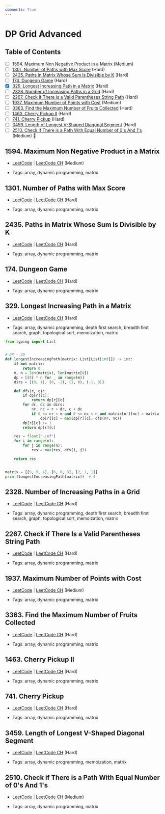 ```yaml
---
comments: True
---
```


# DP Grid Advanced

## Table of Contents

- [ ] [1594. Maximum Non Negative Product in a Matrix](https://leetcode.cn/problems/maximum-non-negative-product-in-a-matrix/) (Medium)
- [ ] [1301. Number of Paths with Max Score](https://leetcode.cn/problems/number-of-paths-with-max-score/) (Hard)
- [ ] [2435. Paths in Matrix Whose Sum Is Divisible by K](https://leetcode.cn/problems/paths-in-matrix-whose-sum-is-divisible-by-k/) (Hard)
- [ ] [174. Dungeon Game](https://leetcode.cn/problems/dungeon-game/) (Hard)
- [x] [329. Longest Increasing Path in a Matrix](https://leetcode.cn/problems/longest-increasing-path-in-a-matrix/) (Hard)
- [ ] [2328. Number of Increasing Paths in a Grid](https://leetcode.cn/problems/number-of-increasing-paths-in-a-grid/) (Hard)
- [ ] [2267.  Check if There Is a Valid Parentheses String Path](https://leetcode.cn/problems/check-if-there-is-a-valid-parentheses-string-path/) (Hard)
- [ ] [1937. Maximum Number of Points with Cost](https://leetcode.cn/problems/maximum-number-of-points-with-cost/) (Medium)
- [ ] [3363. Find the Maximum Number of Fruits Collected](https://leetcode.cn/problems/find-the-maximum-number-of-fruits-collected/) (Hard)
- [ ] [1463. Cherry Pickup II](https://leetcode.cn/problems/cherry-pickup-ii/) (Hard)
- [ ] [741. Cherry Pickup](https://leetcode.cn/problems/cherry-pickup/) (Hard)
- [ ] [3459. Length of Longest V-Shaped Diagonal Segment](https://leetcode.cn/problems/length-of-longest-v-shaped-diagonal-segment/) (Hard)
- [ ] [2510. Check if There is a Path With Equal Number of 0's And 1's](https://leetcode.cn/problems/check-if-there-is-a-path-with-equal-number-of-0s-and-1s/) (Medium) 👑

## 1594. Maximum Non Negative Product in a Matrix

-   [LeetCode](https://leetcode.com/problems/maximum-non-negative-product-in-a-matrix/) | [LeetCode CH](https://leetcode.cn/problems/maximum-non-negative-product-in-a-matrix/) (Medium)

-   Tags: array, dynamic programming, matrix
## 1301. Number of Paths with Max Score

-   [LeetCode](https://leetcode.com/problems/number-of-paths-with-max-score/) | [LeetCode CH](https://leetcode.cn/problems/number-of-paths-with-max-score/) (Hard)

-   Tags: array, dynamic programming, matrix
## 2435. Paths in Matrix Whose Sum Is Divisible by K

-   [LeetCode](https://leetcode.com/problems/paths-in-matrix-whose-sum-is-divisible-by-k/) | [LeetCode CH](https://leetcode.cn/problems/paths-in-matrix-whose-sum-is-divisible-by-k/) (Hard)

-   Tags: array, dynamic programming, matrix
## 174. Dungeon Game

-   [LeetCode](https://leetcode.com/problems/dungeon-game/) | [LeetCode CH](https://leetcode.cn/problems/dungeon-game/) (Hard)

-   Tags: array, dynamic programming, matrix
## 329. Longest Increasing Path in a Matrix

-   [LeetCode](https://leetcode.com/problems/longest-increasing-path-in-a-matrix/) | [LeetCode CH](https://leetcode.cn/problems/longest-increasing-path-in-a-matrix/) (Hard)

-   Tags: array, dynamic programming, depth first search, breadth first search, graph, topological sort, memoization, matrix

```python title="329. Longest Increasing Path in a Matrix - Python Solution"
from typing import List


# DP - 2D
def longestIncreasingPath(matrix: List[List[int]]) -> int:
    if not matrix:
        return 0
    m, n = len(matrix), len(matrix[0])
    dp = [[0] * n for _ in range(m)]
    dirs = [(0, 1), (0, -1), (1, 0), (-1, 0)]

    def dfs(r, c):
        if dp[r][c]:
            return dp[r][c]
        for dr, dc in dirs:
            nr, nc = r + dr, c + dc
            if 0 <= nr < m and 0 <= nc < n and matrix[nr][nc] > matrix[r][c]:
                dp[r][c] = max(dp[r][c], dfs(nr, nc))
        dp[r][c] += 1
        return dp[r][c]

    res = float("-inf")
    for i in range(m):
        for j in range(n):
            res = max(res, dfs(i, j))

    return res


matrix = [[9, 9, 4], [6, 6, 8], [2, 1, 1]]
print(longestIncreasingPath(matrix))  # 4

```

## 2328. Number of Increasing Paths in a Grid

-   [LeetCode](https://leetcode.com/problems/number-of-increasing-paths-in-a-grid/) | [LeetCode CH](https://leetcode.cn/problems/number-of-increasing-paths-in-a-grid/) (Hard)

-   Tags: array, dynamic programming, depth first search, breadth first search, graph, topological sort, memoization, matrix
## 2267.  Check if There Is a Valid Parentheses String Path

-   [LeetCode](https://leetcode.com/problems/check-if-there-is-a-valid-parentheses-string-path/) | [LeetCode CH](https://leetcode.cn/problems/check-if-there-is-a-valid-parentheses-string-path/) (Hard)

-   Tags: array, dynamic programming, matrix
## 1937. Maximum Number of Points with Cost

-   [LeetCode](https://leetcode.com/problems/maximum-number-of-points-with-cost/) | [LeetCode CH](https://leetcode.cn/problems/maximum-number-of-points-with-cost/) (Medium)

-   Tags: array, dynamic programming, matrix
## 3363. Find the Maximum Number of Fruits Collected

-   [LeetCode](https://leetcode.com/problems/find-the-maximum-number-of-fruits-collected/) | [LeetCode CH](https://leetcode.cn/problems/find-the-maximum-number-of-fruits-collected/) (Hard)

-   Tags: array, dynamic programming, matrix
## 1463. Cherry Pickup II

-   [LeetCode](https://leetcode.com/problems/cherry-pickup-ii/) | [LeetCode CH](https://leetcode.cn/problems/cherry-pickup-ii/) (Hard)

-   Tags: array, dynamic programming, matrix
## 741. Cherry Pickup

-   [LeetCode](https://leetcode.com/problems/cherry-pickup/) | [LeetCode CH](https://leetcode.cn/problems/cherry-pickup/) (Hard)

-   Tags: array, dynamic programming, matrix
## 3459. Length of Longest V-Shaped Diagonal Segment

-   [LeetCode](https://leetcode.com/problems/length-of-longest-v-shaped-diagonal-segment/) | [LeetCode CH](https://leetcode.cn/problems/length-of-longest-v-shaped-diagonal-segment/) (Hard)

-   Tags: array, dynamic programming, memoization, matrix
## 2510. Check if There is a Path With Equal Number of 0's And 1's

-   [LeetCode](https://leetcode.com/problems/check-if-there-is-a-path-with-equal-number-of-0s-and-1s/) | [LeetCode CH](https://leetcode.cn/problems/check-if-there-is-a-path-with-equal-number-of-0s-and-1s/) (Medium)

-   Tags: array, dynamic programming, matrix
